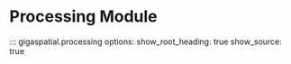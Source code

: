 # Processing Module

::: gigaspatial.processing
    options:
      show_root_heading: true
      show_source: true